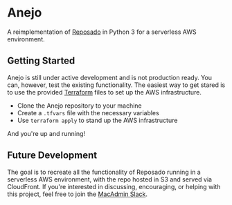 # Anejo

A reimplementation of [Reposado](https://github.com/wdas/reposado) in Python 3 for a serverless AWS environment.


## Getting Started

Anejo is still under active development and is not production ready. You can, however, test the existing functionality. The easiest way to get stared is to use the provided [Terraform](https://www.terraform.io/) files to set up the AWS infrastructure.

* Clone the Anejo repository to your machine
* Create a `.tfvars` file with the necessary variables
* Use `terraform apply` to stand up the AWS infrastructure

And you're up and running!

## Future Development

The goal is to recreate all the functionality of Reposado running in a serverless AWS environment, with the repo hosted in S3 and served via CloudFront. If you're interested in discussing, encouraging, or helping with this project, feel free to join the [MacAdmin Slack](https://macadmins.herokuapp.com/).
